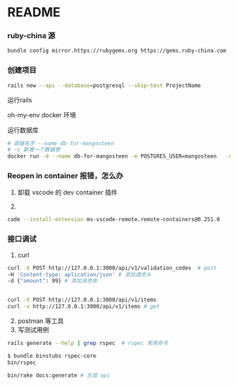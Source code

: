 # README

### ruby-china 源

```bash
bundle config mirror.https://rubygems.org https://gems.ruby-china.com
```

### 创建项目

```bash
rails new --api --database=postgresql --skip-test ProjectName
```

运行rails

oh-my-env docker 环境

运行数据库

```bash
# 容器名字 --name db-for-mangosteen
# -v 新增一个数据卷
docker run -d --name db-for-mangosteen -e POSTGRES_USER=mangosteen   -e POSTGRES_PASSWORD=123456 -e POSTGRES_DB=mangosteen_dev -e PGDATA=/var/lib/postgresql/data/pgdata -v mangosteen-data:/var/lib/postgresql/data --network=network1 postgres:14
```

### Reopen in container 报错，怎么办

1. 卸载 vscode 的 dev container 插件

2. 
```bash
code --install-extension ms-vscode-remote.remote-containers@0.251.0
```


### 接口调试

1. curl

```bash
curl -X POST http://127.0.0.1:3000/api/v1/validation_codes  # post
-H 'Content-type: aplication/json' # 添加请求头
-d {"amount": 99} # 添加消息体


curl -X POST http://127.0.0.1:3000/api/v1/items
curl -v http://127.0.0.1:3000/api/v1/items # get
```

2. postman 等工具
3. 写测试用例
```bash
rails generate --help | grep rspec  # rspec 常用命令

$ bundle binstubs rspec-core
bin/rspec

bin/rake docs:generate # 生成 api
```